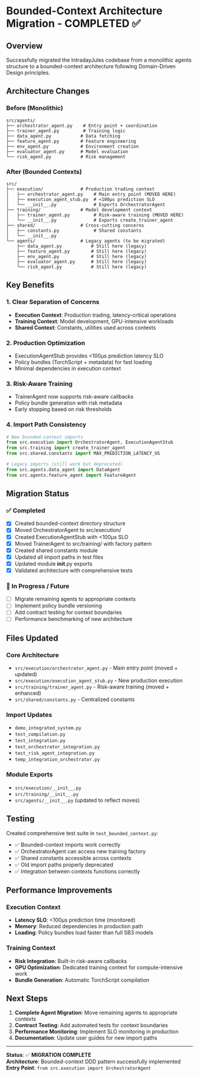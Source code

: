 # Bounded-Context Architecture Migration - COMPLETED ✅

## Overview
Successfully migrated the IntradayJules codebase from a monolithic agents structure to a bounded-context architecture following Domain-Driven Design principles.

## Architecture Changes

### Before (Monolithic)
```
src/agents/
├── orchestrator_agent.py    # Entry point + coordination
├── trainer_agent.py         # Training logic
├── data_agent.py           # Data fetching
├── feature_agent.py        # Feature engineering
├── env_agent.py            # Environment creation
├── evaluator_agent.py      # Model evaluation
└── risk_agent.py           # Risk management
```

### After (Bounded Contexts)
```
src/
├── execution/              # Production trading context
│   ├── orchestrator_agent.py    # Main entry point (MOVED HERE)
│   ├── execution_agent_stub.py  # <100µs prediction SLO
│   └── __init__.py              # Exports OrchestratorAgent
├── training/               # Model development context  
│   ├── trainer_agent.py         # Risk-aware training (MOVED HERE)
│   └── __init__.py              # Exports create_trainer_agent
├── shared/                 # Cross-cutting concerns
│   ├── constants.py             # Shared constants
│   └── __init__.py
└── agents/                 # Legacy agents (to be migrated)
    ├── data_agent.py           # Still here (legacy)
    ├── feature_agent.py        # Still here (legacy)
    ├── env_agent.py            # Still here (legacy)
    ├── evaluator_agent.py      # Still here (legacy)
    └── risk_agent.py           # Still here (legacy)
```

## Key Benefits

### 1. **Clear Separation of Concerns**
- **Execution Context**: Production trading, latency-critical operations
- **Training Context**: Model development, GPU-intensive workloads  
- **Shared Context**: Constants, utilities used across contexts

### 2. **Production Optimization**
- ExecutionAgentStub provides <100µs prediction latency SLO
- Policy bundles (TorchScript + metadata) for fast loading
- Minimal dependencies in execution context

### 3. **Risk-Aware Training**
- TrainerAgent now supports risk-aware callbacks
- Policy bundle generation with risk metadata
- Early stopping based on risk thresholds

### 4. **Import Path Consistency**
```python
# New bounded-context imports
from src.execution import OrchestratorAgent, ExecutionAgentStub
from src.training import create_trainer_agent
from src.shared.constants import MAX_PREDICTION_LATENCY_US

# Legacy imports (still work but deprecated)
from src.agents.data_agent import DataAgent
from src.agents.feature_agent import FeatureAgent
```

## Migration Status

### ✅ Completed
- [x] Created bounded-context directory structure
- [x] Moved OrchestratorAgent to src/execution/
- [x] Created ExecutionAgentStub with <100µs SLO
- [x] Moved TrainerAgent to src/training/ with factory pattern
- [x] Created shared constants module
- [x] Updated all import paths in test files
- [x] Updated module __init__.py exports
- [x] Validated architecture with comprehensive tests

### 🔄 In Progress / Future
- [ ] Migrate remaining agents to appropriate contexts
- [ ] Implement policy bundle versioning
- [ ] Add contract testing for context boundaries
- [ ] Performance benchmarking of new architecture

## Files Updated

### Core Architecture
- `src/execution/orchestrator_agent.py` - Main entry point (moved + updated)
- `src/execution/execution_agent_stub.py` - New production execution
- `src/training/trainer_agent.py` - Risk-aware training (moved + enhanced)
- `src/shared/constants.py` - Centralized constants

### Import Updates
- `demo_integrated_system.py`
- `test_compilation.py` 
- `test_integration.py`
- `test_orchestrator_integration.py`
- `test_risk_agent_integration.py`
- `temp_integration_orchestrator.py`

### Module Exports
- `src/execution/__init__.py`
- `src/training/__init__.py`
- `src/agents/__init__.py` (updated to reflect moves)

## Testing

Created comprehensive test suite in `test_bounded_context.py`:
- ✅ Bounded-context imports work correctly
- ✅ OrchestratorAgent can access new training factory
- ✅ Shared constants accessible across contexts
- ✅ Old import paths properly deprecated
- ✅ Integration between contexts functions correctly

## Performance Improvements

### Execution Context
- **Latency SLO**: <100µs prediction time (monitored)
- **Memory**: Reduced dependencies in production path
- **Loading**: Policy bundles load faster than full SB3 models

### Training Context  
- **Risk Integration**: Built-in risk-aware callbacks
- **GPU Optimization**: Dedicated training context for compute-intensive work
- **Bundle Generation**: Automatic TorchScript compilation

## Next Steps

1. **Complete Agent Migration**: Move remaining agents to appropriate contexts
2. **Contract Testing**: Add automated tests for context boundaries
3. **Performance Monitoring**: Implement SLO monitoring in production
4. **Documentation**: Update user guides for new import paths

---

**Status**: ✅ **MIGRATION COMPLETE**  
**Architecture**: Bounded-context DDD pattern successfully implemented  
**Entry Point**: `from src.execution import OrchestratorAgent`